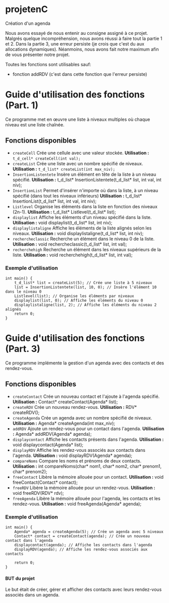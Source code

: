 # projetenC
 Création d'un agenda

Nous avons essayé de nous entenir au consigne assigné à ce projet.
Malgrés quelque incompréhension, nous avons réussi à faire tout la partie 1 et 2.
Dans la partie 3, une erreur persiste (je crois que c'est du aux allocations dynamiques).
Néanmoins, nous avons fait notre maximum afin de vous présenter notre projet.

Toutes les fonctions sont utilisables sauf:
- fonction addRDV (c'est dans cette fonction que l'erreur persiste)

# Guide d'utilisation des fonctions (Part. 1)
Ce programme met en œuvre une liste à niveaux multiples où chaque niveau est une liste chaînée.

## Fonctions disponibles
- `createCell`
 Crée une cellule avec une valeur stockée.
 **Utilisation :**
 ```t_d_cell* createCell(int val);```
- `createList`
 Crée une liste avec un nombre spécifié de niveaux.
 **Utilisation :**
 ```t_d_list* createList(int max_niv);```
- `InsertionListentete`
 Insère un élément en tête de la liste à un niveau spécifié.
 **Utilisation :**
 t_d_list* InsertionListentete(t_d_list* list, int val, int niv);
- `InsertionList`
 Permet d'insérer n'importe où dans la liste, à un niveau spécifié (dans tout les niveaux inférieurs)
 **Utilisation :**
 t_d_list* InsertionList(t_d_list* list, int val, int niv);
- `Listlevel`
 Organise les éléments dans la liste en fonction des niveaux (2n-1).
 **Utilisation :**
 t_d_list* Listlevel(t_d_list* list);
- `displaylist`
 Affiche les éléments d'un niveau spécifié dans la liste.
 **Utilisation :**
 void displaylist(t_d_list* list, int niv);
- `displaylistaligne`
 Affiche les éléments de la liste alignés selon les niveaux.
 **Utilisation :**
 void displaylistaligne(t_d_list* list, int niv);
- `rechercheclassic`
 Recherche un élément dans le niveau 0 de la liste.
 **Utilisation :**
 void rechercheclassic(t_d_list* list, int val);
- `recherchehigh`
 Recherche un élément dans les niveaux supérieurs de la liste.
 **Utilisation :**
 void recherchehigh(t_d_list* list, int val);

### Exemple d'utilisation
```
int main() {
    t_d_list* list = createList(5); // Crée une liste à 5 niveaux
    list = InsertionListentete(list, 10, 0); // Insère l'élément 10 dans le niveau 0
    Listlevel(list); // Organise les éléments par niveaux
    displaylist(list, 0); // Affiche les éléments du niveau 0
    displaylistaligne(list, 2); // Affiche les éléments du niveau 2 alignés
    return 0;
}
```
# Guide d'utilisation des fonctions (Part. 3)
Ce programme implémente la gestion d'un agenda avec des contacts et des rendez-vous.

## Fonctions disponibles
- `createContact`
 Crée un nouveau contact et l'ajoute à l'agenda spécifié.
 **Utilisation :**
 Contact* createContact(Agenda* list);
- `createRDV`
 Crée un nouveau rendez-vous.
 **Utilisation :**
 RDV* createRDV();
- `createAgenda`
 Crée un agenda avec un nombre spécifié de niveaux.
 **Utilisation :**
 Agenda* createAgenda(int max_niv);
- `addRDV`
 Ajoute un rendez-vous pour un contact dans l'agenda.
 **Utilisation :**
 Agenda* addRDV(Agenda* agenda);
- `displaycontact`
 Affiche les contacts présents dans l'agenda.
 **Utilisation :**
 void displaycontact(Agenda* list);
- `displayRDV`
 Affiche les rendez-vous associés aux contacts dans l'agenda.
 **Utilisation :**
 void displayRDV(Agenda* agenda);
- `compareNoms`
 Compare les noms et prénoms de deux contacts.
 **Utilisation :**
 int compareNoms(char* nom1, char* nom2, char* prenom1, char* prenom2);
- `freeContact`
 Libère la mémoire allouée pour un contact.
 **Utilisation :**
 void freeContact(Contact* contact);
- `freeRDV`
 Libère la mémoire allouée pour un rendez-vous.
 **Utilisation :**
 void freeRDV(RDV* rdv);
- `freeAgenda`
 Libère la mémoire allouée pour l'agenda, les contacts et les rendez-vous.
 **Utilisation :**
 void freeAgenda(Agenda* agenda);

### Exemple d'utilisation
```
int main() {
    Agenda* agenda = createAgenda(5); // Crée un agenda avec 5 niveaux
    Contact* contact = createContact(agenda); // Crée un nouveau contact dans l'agenda
    displaycontact(agenda); // Affiche les contacts dans l'agenda
    displayRDV(agenda); // Affiche les rendez-vous associés aux contacts

    return 0;
}
```
#### BUT du projet
Le but était de créer, gérer et afficher des contacts avec leurs rendez-vous associés dans un agenda.

